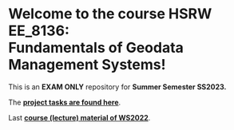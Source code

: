 # Welcome to the course HSRW EE_8136: <br>Fundamentals of Geodata Management Systems!

This is an **EXAM ONLY** repository for **Summer Semester SS2023.**

The [**project tasks are found here**](https://github.com/rolfbecker/EE_3.07_Geodata_SS2023_EXAM/tree/main/gdms0000_Final_Assignment).

Last [**course (lecture) material of WS2022**](https://github.com/rolfbecker/EE_3.07_Geodata_WS2022).


